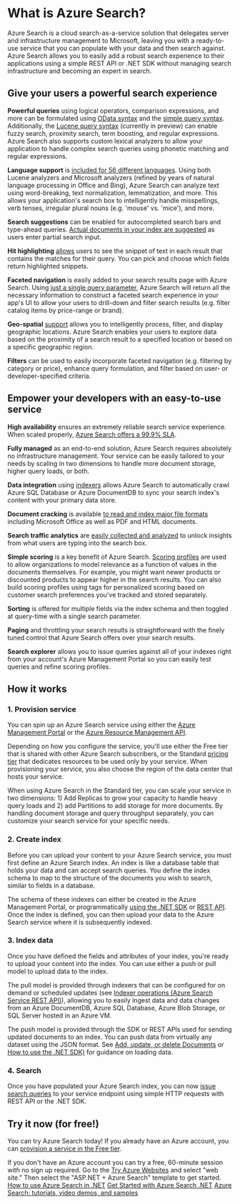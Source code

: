 <properties
	pageTitle="What is Azure Search | Windows Azure | Hosted cloud search service"
	description="Azure Search is a fully-managed hosted cloud search service. Learn more in this feature overview."
	services="search"
	authors="ashmaka"
	documentationCenter=""/>

<tags
	ms.service="search"
	ms.date="12/18/2015"
	wacn.date=""/>

# What is Azure Search?
Azure Search is a cloud search-as-a-service solution that delegates server and infrastructure management to Microsoft, leaving you with a ready-to-use service that you can populate with your data and then search against. Azure Search allows you to easily add a robust search experience to their applications using a simple REST API or .NET SDK without managing search infrastructure and becoming an expert in search.

## Give your users a powerful search experience

**Powerful queries** using logical operators, comparison expressions, and more can be formulated using [OData syntax](https://msdn.microsoft.com/zh-cn/library/azure/dn798921.aspx) and the [simple query syntax](https://msdn.microsoft.com/zh-cn/library/azure/dn798920.aspx). Additionally, the [Lucene query syntax](https://msdn.microsoft.com/zh-cn/library/azure/mt589323.aspx) (currently in preview) can enable fuzzy search, proximity search, term boosting, and regular expressions. Azure Search also supports custom lexical analyzers to allow your application to handle complex search queries using phonetic matching and regular expressions.

**Language support** is [included for 56 different languages](https://msdn.microsoft.com/zh-cn/library/azure/dn879793.aspx). Using both Lucene analyzers and Microsoft analyzers (refined by years of natural language processing in Office and Bing), Azure Search can analyze text using word-breaking, text normalization, lemmatization, and more. This allows your application's search box to intelligently handle misspellings, verb tenses, irregular plural nouns (e.g. 'mouse' vs. 'mice'), and more.

**Search suggestions** can be enabled for autocompleted search bars and type-ahead queries. [Actual documents in your index are suggested](https://msdn.microsoft.com/zh-cn/library/azure/dn798936.aspx) as users enter partial search input.

**Hit highlighting** [allows](https://msdn.microsoft.com/zh-cn/library/azure/dn798927.aspx) users to see the snippet of text in each result that contains the matches for their query. You can pick and choose which fields return highlighted snippets.

**Faceted navigation** is easily added to your search results page with Azure Search. Using [just a single query parameter](https://msdn.microsoft.com/zh-cn/library/azure/dn798927.aspx), Azure Search will return all the necessary information to construct a faceted search experience in your app's UI to allow your users to drill-down and filter search results  (e.g. filter catalog items by price-range or brand).

**Geo-spatial** [support](https://msdn.microsoft.com/zh-cn/library/azure/dn798921.aspx) allows you to intelligently process, filter, and display geographic locations. Azure Search enables your users to explore data based on the proximity of a search result to a specified location or based on a specific geographic region.

**Filters** can be used to easily incorporate faceted navigation (e.g. filtering by category or price), enhance query formulation, and filter based on user- or developer-specified criteria.

## Empower your developers with an easy-to-use service

**High availability** ensures an extremely reliable search service experience. When scaled properly, [Azure Search offers a 99.9% SLA](https://azure.microsoft.com/support/legal/sla/search/v1_0/).

**Fully managed** as an end-to-end solution, Azure Search requires absolutely no infrastructure management. Your service can be easily tailored to your needs by scaling in two dimensions to handle more document storage, higher query loads, or both.

**Data integration** using [indexers](https://msdn.microsoft.com/zh-cn/library/azure/dn946891.aspx) allows Azure Search to automatically crawl Azure SQL Database or Azure DocumentDB to sync your search index's content with your primary data store.

**Document cracking** is available [to read and index major file formats](/documentation/articles/search-howto-indexing-azure-blob-storage) including Microsoft Office as well as PDF and HTML documents.

**Search traffic analytics** are [easily collected and analyzed](/documentation/articles/search-traffic-analytics) to unlock insights from what users are typing into the search box.

**Simple scoring** is a key benefit of Azure Search. [Scoring profiles](https://msdn.microsoft.com/zh-cn/library/azure/dn798928.aspx) are used to allow organizations to model relevance as a function of values in the documents themselves. For example, you might want newer products or discounted products to appear higher in the search results. You can also build scoring profiles using tags for personalized scoring based on customer search preferences you've tracked and stored separately.

**Sorting** is offered for multiple fields via the index schema and then toggled at query-time with a single search parameter.

**Paging** and throttling your search results is straightforward with the finely tuned control that Azure Search offers over your search results.  

**Search explorer** allows you to issue queries against all of your indexes right from your account's Azure Management Portal so you can easily test queries and refine scoring profiles.

## How it works

### 1. Provision service
You can spin up an Azure Search service using either the [Azure Management Portal](https://manage.windowsazure.cn/) or the [Azure Resource Management API](https://msdn.microsoft.com/zh-cn/library/azure/dn832684.aspx).

Depending on how you configure the service, you'll use either the Free tier that is shared with other Azure Search subscribers, or the Standard [pricing tier](/home/features/search/#price) that dedicates resources to be used only by your service. When provisioning your service, you also choose the region of the data center that hosts your service.

When using Azure Search in the Standard tier, you can scale your service in two dimensions: 1) Add Replicas to grow your capacity to handle heavy query loads and 2) add Partitions to add storage for more documents. By handling document storage and query throughput separately, you can customize your search service for your specific needs.

### 2. Create index
Before you can upload your content to your Azure Search service, you must first define an Azure Search index. An index is like a database table that holds your data and can accept search queries. You define the index schema to map to the structure of the documents you wish to search, similar to fields in a database.

The schema of these indexes can either be created in the Azure Management Portal, or programmatically [using the .NET SDK](/documentation/articles/search-howto-dotnet-sdk) or [REST API](https://msdn.microsoft.com/zh-cn/library/azure/dn798941.aspx). Once the index is defined, you can then upload your data to the Azure Search service where it is subsequently indexed.

### 3. Index data
Once you have defined the fields and attributes of your index, you're ready to upload your content into the index. You can use either a push or pull model to upload data to the index.

The pull model is provided through indexers that can be configured for on demand or scheduled updates (see [Indexer operations (Azure Search Service REST API)](https://msdn.microsoft.com/zh-cn/library/azure/dn946891.aspx)), allowing you to easily ingest data and data changes from an Azure DocumentDB, Azure SQL Database, Azure Blob Storage, or SQL Server hosted in an Azure VM.

The push model is provided through the SDK or REST APIs used for sending updated documents to an index. You can push data from virtually any dataset using the JSON format. See [Add, update, or delete Documents](https://msdn.microsoft.com/zh-cn/library/azure/dn798930.aspx) or [How to use the .NET SDK)](/documentation/articles/search-howto-dotnet-sdk) for guidance on loading data.

### 4. Search
Once you have populated your Azure Search index, you can now [issue search queries](https://msdn.microsoft.com/zh-cn/library/azure/dn798927.aspx) to your service endpoint using simple HTTP requests with REST API or the .NET SDK.

## Try it now (for free!)
You can try Azure Search today! If you already have an Azure account, you can [provision a service in the Free tier](/documentation/articles/search-create-service-portal).

If you don't have an Azure account you can try a free, 60-minute session with no sign up required. Go to the [Try Azure Websites](http://go.microsoft.com/fwlink/p/?LinkId=618214) and select "web site." Then select the "ASP.NET + Azure Search" template to get started.
[How to use Azure Search in .NET](search-howto-dotnet-sdk.md)
[Get Started with Azure Search .NET](search-get-started-dotnet.md)
[Azure Search: tutorials, video demos, and samples](search-video-demo-tutorial-list.md)
